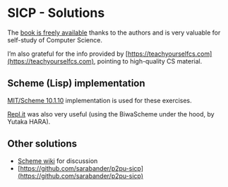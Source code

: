 # SICP - Solutions

The [book is freely available](https://sicpebook.wordpress.com/) thanks to the authors and is very valuable for self-study of Computer Science.

I’m also grateful for the info provided by [https://teachyourselfcs.com](https://teachyourselfcs.com), pointing to high-quality CS material.

## Scheme (Lisp) implementation

[MIT/Scheme 10.1.10](http://www.gnu.org/software/mit-scheme/) implementation is used for these exercises.

[Repl.it](https://repl.it/languages/scheme) was also very useful (using the BiwaScheme under the hood, by Yutaka HARA).

## Other solutions

- [Scheme wiki](http://community.schemewiki.org/?sicp-solutions) for discussion
- [https://github.com/sarabander/p2pu-sicp](https://github.com/sarabander/p2pu-sicp)